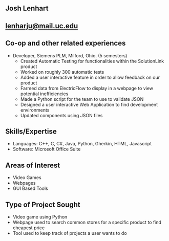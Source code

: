 ## Josh Lenhart
## lenharju@mail.uc.edu
## Co-op and other related experiences
* Developer, Siemens PLM, Milford, Ohio. (5 semesters)
  * Created Automatic Testing for functionalities within the SolutionLink product
  * Worked on roughly 300 automatic tests
  * Added a user interactive feature in order to allow feedback on our product
  * Farmed data from ElectricFlow to display in a webpage to view potential inefficiencies
  * Made a Python script for the team to use to validate JSON
  * Designed a user interactive Web Application to find development environments
  * Updated components using JSON files
## Skills/Expertise
* Languages: C++, C, C#, Java, Python, Gherkin, HTML, Javascript
* Software: Microsoft Office Suite
## Areas of Interest
* Video Games
* Webpages
* GUI Based Tools
## Type of Project Sought
* Video game using Python
* Webpage used to search common stores for a specific product to find cheapest price
* Tool used to keep track of projects a user wants to do